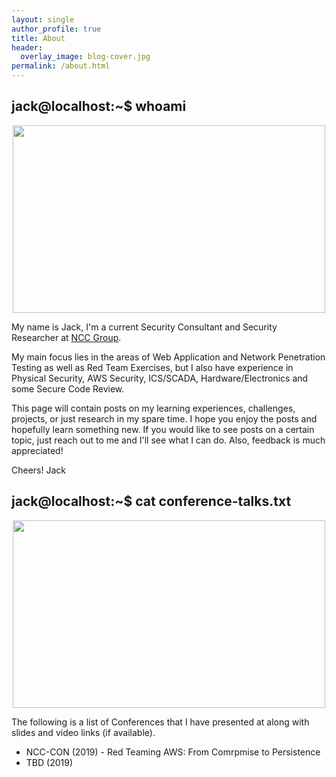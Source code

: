 ```yaml
---
layout: single
author_profile: true
title: About
header:
  overlay_image: blog-cover.jpg
permalink: /about.html
---
```


## jack@localhost:~$ whoami

<p align="center"><img src="https://42f2671d685f51e10fc6-b9fcecea3e50b3b59bdc28dead054ebc.ssl.cf5.rackcdn.com/illustrations/programming_2svr.svg" width="500" height="300"></p>

My name is Jack, I'm a current Security Consultant and Security Researcher at [NCC Group](https://twitter.com/NCCsecurityUS).

My main focus lies in the areas of Web Application and Network Penetration Testing as well as Red Team Exercises, but I also have experience in Physical Security, AWS Security, ICS/SCADA, Hardware/Electronics and some Secure Code Review.

This page will contain posts on my learning experiences, challenges, projects, or just research in my spare time. I hope you enjoy the posts and hopefully learn something new. If you would like to see posts on a certain topic, just reach out to me and I'll see what I can do. Also, feedback is much appreciated!

Cheers!
Jack 

## jack@localhost:~$ cat conference-talks.txt

<p align="center"><img src="https://42f2671d685f51e10fc6-b9fcecea3e50b3b59bdc28dead054ebc.ssl.cf5.rackcdn.com/illustrations/conference_speaker_6nt7.svg" width="500" height="300"></p>

The following is a list of Conferences that I have presented at along with slides and video links (if available).

* NCC-CON (2019) - Red Teaming AWS: From Comrpmise to Persistence
* TBD (2019)
